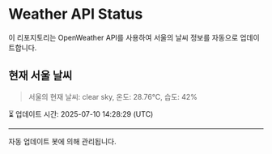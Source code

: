 
# Weather API Status

이 리포지토리는 OpenWeather API를 사용하여 서울의 날씨 정보를 자동으로 업데이트합니다.

## 현재 서울 날씨
> 서울의 현재 날씨: clear sky, 온도: 28.76°C, 습도: 42%

⏳ 업데이트 시간: 2025-07-10 14:28:29 (UTC)

---
자동 업데이트 봇에 의해 관리됩니다.
